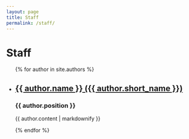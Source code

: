 ```yaml
---
layout: page
title: Staff
permalink: /staff/
---
```

<h1>Staff</h1>

<ul>
  {% for author in site.authors %}
    <li>
      <h2><a href="{{ author.url }}">{{ author.name }} ({{ author.short_name }})</a></h2>
      <h3>{{ author.position }}</h3>
      <p>{{ author.content | markdownify }}</p>
    </li>
  {% endfor %}
</ul>